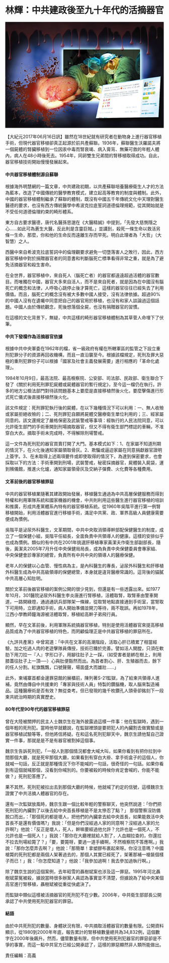 <h1>林輝：中共建政後至九十年代的活摘器官</h1>

<a href="https://w536026.jrdj.fun/mp4/zx/2016/11/oh10yearsInv.mp4"> <img src="4-26-600x400.jpg"></a>

【大紀元2017年06月16日訊】雖然在18世紀就有研究者在動物身上進行器官移植手術，但現代器官移植卻真正起源於前共產蘇聯。1936年，蘇聯醫生沃羅諾夫將一個屍體的腎臟移植到一位因汞中毒而腎衰竭、病入膏肓、無藥可救的年輕人體內，病人在48小時後死去。1954年，同卵雙生兄弟間的腎移植取得成功。自此，器官移植技術開始慢慢發展起來。

<h4>中共器官移植體制源自蘇聯</h4>

根據海外明慧網的一篇文章，中共建政初期，以共產蘇聯培養醫療衛生人才的方法為藍本，改造了中國傳統的醫學教育模式，建立起高等教育的制度與體制。此外，中國的器官移植體制繼承了蘇聯的體制，既沒有中國五千年傳統文化中天理對醫生醫德的要求，也沒有西方傳統醫學中希波克拉底誓詞道德倫理規範，從其開始就是不受任何道德倫理約束的畸形體系。

東方自古要求醫德，唐代名醫孫思邈在《大醫精誠》中提到，「先發大慈惻隱之心……如此可為蒼生大醫，反此則是含靈巨賊。」並講到，殺死一條生命以救活另條一生命，那麼，你和他的生命反而遠離生存而早死。明白此理者為「大哲」（大智慧）之人。

西醫中來自希波克拉底誓詞中的倫理觀要求避免一切墮落害人之敗行，因此，西方器官移植中對於捐贈器官者的同意書和判斷腦死亡標準看得非常之重，就是為了避免活摘器官和殺生害命。

在全世界，器官移植中，來自死人（腦死亡者）的器官都遠遠超過活體的器官數目。而唯獨在中國，器官大多來自活人，而不是來自死者，就是因為在中國沒有腦死亡的概念和法律，人呼吸心跳停止後才算死亡，這樣的器官往往已經失去了利用價值。而且，腦死亡的概念沒有被大多數中國人接受，沒有法律依據。超過90%的中國人沒有在遺囑中同意把自己的器官用於移植，也沒有和家人談論過這個話題。中國人由於傳統觀念，死後想落個全屍，也沒有捐贈器官的習慣。

在這樣的文化背景下，無疑，中共這樣的畸形器官移植體制為其草菅人命埋下了伏筆。

<h4>中共下發檔作為活摘器官依據</h4>

根據中共中央軍委在1962年的檔，省一級政府有權在所轄軍區的監管之下設立重刑犯罪分子的資源再回收機構，而且一直沿襲至今。根據該檔規定，死刑及罪大惡極的重刑犯罪份子可以根據「國家及社會主義發展需要」進行相應的「革命化處理」。

1984年10月9日，最高法院、最高檢察院、公安部、司法部、民政部、衛生聯合下發了《關於利用死刑罪犯屍體或屍體器官的暫行規定》，至今這一檔仍在執行。許多的地方公檢法部門對待該問題基本上要麼是直接移植然後火化，要麼擊傷進行形式死亡儀式後直接移植然後火化。

該文件規定：死刑罪犯執行後的屍體，在以下幾種情況下可以利用：一、無人收殮或家屬拒絕收殮的；二、死刑罪犯自願將屍體交醫療衛生單位利用的；三、經家屬同意的。該文還規定了嚴格保密及武裝警戒等事項：經執行的人民法院同意，可以允許衛生部門的手術車開到刑場摘取器官，但又不得有衛生部門標誌的車輛，不准穿白大衣。摘取手術未完成時，不得解除刑場警戒。

這一文件為死刑犯的器官買賣打開了大門。基本模式如下：1、在家屬不知道刑期的情況下，在火化後通知家屬領取骨灰。2、欺騙或逼迫家屬在同意捐獻器官證明上簽字。3、在未取得上述兩項要件或即使取得的情況下，為達到保密要求，也會採取以下的方法：手術車開到刑場，武裝警戒，秘密採摘器官，屍體裝入屍袋，運到殯儀館，推進火化爐，通知家屬領骨灰及交納子彈費、火化費等各種費用。

<h4>文革前後的器官移植罪惡</h4>

中共的器官移植業隨著其建政開始發展，移植醫生通過為中共高層保健服務而得到特權和利用軍隊系統和國家機器的機會，中共則利用這些醫生進行器官移植的培訓和推廣，形成共產黨體系內特有的器官移植系統。從1960年吳階平進行第一例腎移植開始，利用活體器官進行移植手術，滿足中共黨、政、軍界高級人員健康需要便成為慣例。

吳階平是泌尿外科醫生，文革期間，中共中央取消領導幹部配保健醫生的制度，成立了一個保健小組，吳階平任組長，全面負責中共領導人的健康。這樣的安排似乎也成為慣例。類似的有中共在2001年挑選肝移植專家黃潔夫作衛生部副部長，隨後，黃潔夫2005年7月升任中央保健局局長，成為負責中央保健委員會專家組、中央保健會診專家的總管，負責所有中共中央的領導人的醫療保健。

老年人的保健以心血管、慢性病為主，是內科醫生的專長，泌尿外科醫生和肝移植外科醫生成為中共高級領導的保健總管，本身就是違背醫療常識的。這背後的貓膩中共高層心知肚明。

關於文革前後器官移植的案例公開的很少見到，但還是有一些透露出來。如1977年10月，301醫院泌尿外科醫生李炎唐進行腎移植，活體取腎，取腎車由警車開道，一路開綠燈，通過通訊兵部隊架一條線，從取腎地點直接通到手術室，當腎取下可用時，立即通知手術，病人開始準備並開刀等待，兩不耽誤。再如1978年，江西小學教師鐘海源被活體取腎，移植給高幹子弟飛行員。

顯然，早在文革前後，利用軍隊系統搞器官移植，特別是使用活體器官來提高移植品質成為了中共器官移植的特色，而罔顧倫理正是中共器官移植的罪惡所在。

《九評共產黨》中曾寫道：「中共在文革的高潮階段，活取心肝已積累了相當經驗，加之吃過人肉的老遊擊隊員傳授，技術已臻於完善。譬如活人開膛，只須在軟肋下用刀拉一『人』字形口子，用腳往肚子上一踩，（如受害者是綁在樹上，則用膝蓋往肚子上一頂──）心與肚便豁然而出。為首者割心、肝、生殖器而去，餘下的任人分割。紅旗飄飄，口號聲聲，場面盛大而雄壯……」

此外，柬埔寨首都金邊罪惡館的展櫃前，陳列著S-21監獄，為了給柬共領導人進補，竟然由傳自中共援柬的「專家與技術人員」特製的鑽腦機，取人腦來製造補品。這種醫療術是否有效？無從查考。但已發現的幾千枚鑽孔人頭骨卻銘刻下一段柬共統治時期的真實歷史。

<h4>80年代至90年代的器官移植罪惡</h4>

曾在大陸被關押的民主人士魏京生在海外披露過這樣一件事：他在監獄時，遇到一個年輕的死刑犯。當時他早就聽說，在監獄裡頭是要把犯人的內臟割去做實驗或是器官移植試驗等等，但他將信將疑。在和這名死刑犯聊天中，魏京生請他幫自己證實一件事，那就是是不是有器官被割掉這個事。

魏京生告訴死刑犯，「一般人到那個情況都會大喊大叫，如果你看到有把你拉到中間那個大廳，就是死牢那個大廳，如果看到有穿白大褂、拿手術盒子的這個人，你就喊一句話，反正就是那種情況下你不能喊的一句話，很奇怪的一句話。如果你看到有這個就喊那個，沒看到你喊別的。你要被殺的時候你肯定會喊的，你能不能做？」死刑犯答應了。

果不其然，死刑犯被拉出去到那個大廳的時候，他就喊了約定的信號，這樣魏京生證實了中共活摘人體器官的存在。

還有一次監獄放風時，魏京生跟一個比較年輕的警察聊天，他突然說道：「你們把死刑犯的內臟割了以後去給中央首長移植是不是太慘忍了點？」 那個警察沒防備脫口而出，：「那個死的都是壞人，把他們的內臟拿去給中央首長，如果能救活中央首長不是還有價值嗎?」我說：「但是你們沒經過人家的同意啊？沒經過人家的允許啊?」他說：「反正是壞人，死人，幹嘛要經過他允許？允許也是一個死人，不允許也是一個死人！」我說：「那你在大廳裡就給人割了，人血糊拉查的，你還拉不拉去刑場給斃了？」「要，要斃呀，要過一道手續啊，不然檢察院不答應啊。」我說：「那你怎麼弄去啊？」他說：「那簡單！拿塑膠布裹起來呀。你沒注意嗎？中國槍斃的死刑犯都是兩個人架著過去的，那個人其實已經死了，架著那補一槍裝個樣子而已！」我：「你怎麼知道？」他說：「我參加過啊！我去參加過執行啊。」

除了魏京生說的這個案例，去年昭雪的聶樹斌案也涉及這一罪惡。1995年河北聶樹斌蒙冤被殺，據說當時很多辦案人員認為事實並不清楚，但據說為了給中央某個高官進行腎移植，聶樹斌被從重從快處決了。

而監獄中類似這樣被活摘器官的死刑犯不在少數。2006年，中共衛生部部長公開承認了中共使用死刑犯器官的罪惡。

<h4>結語</h4>

由於中共死刑犯的數量、身體狀況有限，中共摘取活體器官的數量有限。公開資料顯示，從1980到2000年年底，報告累計的腎移植數量總共為34,832例，這個數字在2000年後飆升。然而，儘管數量有限，但中共使用死刑犯器官的罪惡卻是不爭的事實，而這一點中共官方已經公開承認了，這樣的罪惡顯然非人類所能做出。

責任編輯：高義

